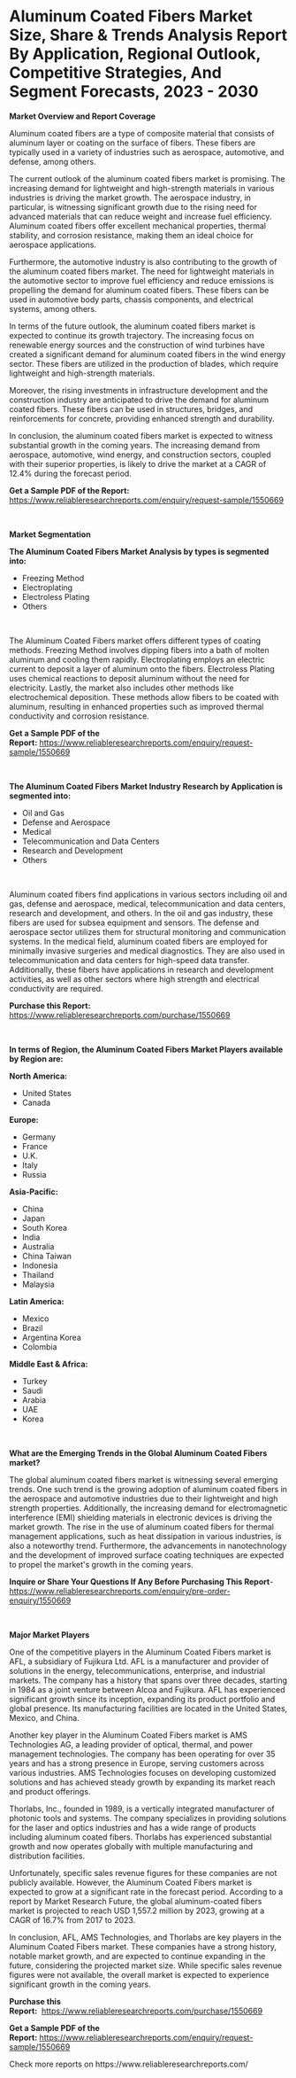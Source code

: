 <p><h1>Aluminum Coated Fibers Market Size, Share & Trends Analysis Report By Application, Regional Outlook, Competitive Strategies, And Segment Forecasts, 2023 - 2030</h1></p><p><strong>Market Overview and Report Coverage</strong></p>
<p><p>Aluminum coated fibers are a type of composite material that consists of aluminum layer or coating on the surface of fibers. These fibers are typically used in a variety of industries such as aerospace, automotive, and defense, among others.</p><p>The current outlook of the aluminum coated fibers market is promising. The increasing demand for lightweight and high-strength materials in various industries is driving the market growth. The aerospace industry, in particular, is witnessing significant growth due to the rising need for advanced materials that can reduce weight and increase fuel efficiency. Aluminum coated fibers offer excellent mechanical properties, thermal stability, and corrosion resistance, making them an ideal choice for aerospace applications.</p><p>Furthermore, the automotive industry is also contributing to the growth of the aluminum coated fibers market. The need for lightweight materials in the automotive sector to improve fuel efficiency and reduce emissions is propelling the demand for aluminum coated fibers. These fibers can be used in automotive body parts, chassis components, and electrical systems, among others.</p><p>In terms of the future outlook, the aluminum coated fibers market is expected to continue its growth trajectory. The increasing focus on renewable energy sources and the construction of wind turbines have created a significant demand for aluminum coated fibers in the wind energy sector. These fibers are utilized in the production of blades, which require lightweight and high-strength materials.</p><p>Moreover, the rising investments in infrastructure development and the construction industry are anticipated to drive the demand for aluminum coated fibers. These fibers can be used in structures, bridges, and reinforcements for concrete, providing enhanced strength and durability.</p><p>In conclusion, the aluminum coated fibers market is expected to witness substantial growth in the coming years. The increasing demand from aerospace, automotive, wind energy, and construction sectors, coupled with their superior properties, is likely to drive the market at a CAGR of 12.4% during the forecast period.</p></p>
<p><strong>Get a Sample PDF of the Report:</strong> <a href="https://www.reliableresearchreports.com/enquiry/request-sample/1550669">https://www.reliableresearchreports.com/enquiry/request-sample/1550669</a></p>
<p>&nbsp;</p>
<p><strong>Market Segmentation</strong></p>
<p><strong>The Aluminum Coated Fibers Market Analysis by types is segmented into:</strong></p>
<p><ul><li>Freezing Method</li><li>Electroplating</li><li>Electroless Plating</li><li>Others</li></ul></p>
<p>&nbsp;</p>
<p><p>The Aluminum Coated Fibers market offers different types of coating methods. Freezing Method involves dipping fibers into a bath of molten aluminum and cooling them rapidly. Electroplating employs an electric current to deposit a layer of aluminum onto the fibers. Electroless Plating uses chemical reactions to deposit aluminum without the need for electricity. Lastly, the market also includes other methods like electrochemical deposition. These methods allow fibers to be coated with aluminum, resulting in enhanced properties such as improved thermal conductivity and corrosion resistance.</p></p>
<p><strong>Get a Sample PDF of the Report:</strong>&nbsp;<a href="https://www.reliableresearchreports.com/enquiry/request-sample/1550669">https://www.reliableresearchreports.com/enquiry/request-sample/1550669</a></p>
<p>&nbsp;</p>
<p><strong>The Aluminum Coated Fibers Market Industry Research by Application is segmented into:</strong></p>
<p><ul><li>Oil and Gas</li><li>Defense and Aerospace</li><li>Medical</li><li>Telecommunication and Data Centers</li><li>Research and Development</li><li>Others</li></ul></p>
<p>&nbsp;</p>
<p><p>Aluminum coated fibers find applications in various sectors including oil and gas, defense and aerospace, medical, telecommunication and data centers, research and development, and others. In the oil and gas industry, these fibers are used for subsea equipment and sensors. The defense and aerospace sector utilizes them for structural monitoring and communication systems. In the medical field, aluminum coated fibers are employed for minimally invasive surgeries and medical diagnostics. They are also used in telecommunication and data centers for high-speed data transfer. Additionally, these fibers have applications in research and development activities, as well as other sectors where high strength and electrical conductivity are required.</p></p>
<p><strong>Purchase this Report:</strong>&nbsp; <a href="https://www.reliableresearchreports.com/purchase/1550669">https://www.reliableresearchreports.com/purchase/1550669</a></p>
<p>&nbsp;</p>
<p><strong>In terms of Region, the Aluminum Coated Fibers Market Players available by Region are:</strong></p>
<p>
    <p> <strong> North America: </strong>
        <ul>
            <li>United States</li>
            <li>Canada</li>
        </ul>
        </p> 
    <p> <strong> Europe: </strong>
        <ul>
            <li>Germany</li>
            <li>France</li>
            <li>U.K.</li>
            <li>Italy</li>
            <li>Russia</li>
        </ul>
        </p> 
    <p> <strong> Asia-Pacific: </strong>
        <ul>
            <li>China</li>
            <li>Japan</li>
            <li>South Korea</li>
            <li>India</li>
            <li>Australia</li>
            <li>China Taiwan</li>
            <li>Indonesia</li>
            <li>Thailand</li>
            <li>Malaysia</li>
        </ul>
        </p> 
    <p> <strong> Latin America: </strong>
        <ul>
            <li>Mexico</li>
            <li>Brazil</li>
            <li>Argentina Korea</li>
            <li>Colombia</li>
        </ul>
        </p> 
    <p> <strong> Middle East & Africa: </strong>
        <ul>
            <li>Turkey</li>
            <li>Saudi</li>
            <li>Arabia</li>
            <li>UAE</li>
            <li>Korea</li>
        </ul>
    </p>
    </p>
<p>&nbsp;</p>
<p><strong>What are the Emerging Trends in the Global Aluminum Coated Fibers market?</strong></p>
<p><p>The global aluminum coated fibers market is witnessing several emerging trends. One such trend is the growing adoption of aluminum coated fibers in the aerospace and automotive industries due to their lightweight and high strength properties. Additionally, the increasing demand for electromagnetic interference (EMI) shielding materials in electronic devices is driving the market growth. The rise in the use of aluminum coated fibers for thermal management applications, such as heat dissipation in various industries, is also a noteworthy trend. Furthermore, the advancements in nanotechnology and the development of improved surface coating techniques are expected to propel the market's growth in the coming years.</p></p>
<p><strong>Inquire or Share Your Questions If Any Before Purchasing This Report</strong>- <a href="https://www.reliableresearchreports.com/enquiry/pre-order-enquiry/1550669">https://www.reliableresearchreports.com/enquiry/pre-order-enquiry/1550669</a></p>
<p>&nbsp;</p>
<p><strong>Major Market Players</strong></p>
<p><p>One of the competitive players in the Aluminum Coated Fibers market is AFL, a subsidiary of Fujikura Ltd. AFL is a manufacturer and provider of solutions in the energy, telecommunications, enterprise, and industrial markets. The company has a history that spans over three decades, starting in 1984 as a joint venture between Alcoa and Fujikura. AFL has experienced significant growth since its inception, expanding its product portfolio and global presence. Its manufacturing facilities are located in the United States, Mexico, and China.</p><p>Another key player in the Aluminum Coated Fibers market is AMS Technologies AG, a leading provider of optical, thermal, and power management technologies. The company has been operating for over 35 years and has a strong presence in Europe, serving customers across various industries. AMS Technologies focuses on developing customized solutions and has achieved steady growth by expanding its market reach and product offerings.</p><p>Thorlabs, Inc., founded in 1989, is a vertically integrated manufacturer of photonic tools and systems. The company specializes in providing solutions for the laser and optics industries and has a wide range of products including aluminum coated fibers. Thorlabs has experienced substantial growth and now operates globally with multiple manufacturing and distribution facilities.</p><p>Unfortunately, specific sales revenue figures for these companies are not publicly available. However, the Aluminum Coated Fibers market is expected to grow at a significant rate in the forecast period. According to a report by Market Research Future, the global aluminum-coated fibers market is projected to reach USD 1,557.2 million by 2023, growing at a CAGR of 16.7% from 2017 to 2023.</p><p>In conclusion, AFL, AMS Technologies, and Thorlabs are key players in the Aluminum Coated Fibers market. These companies have a strong history, notable market growth, and are expected to continue expanding in the future, considering the projected market size. While specific sales revenue figures were not available, the overall market is expected to experience significant growth in the coming years.</p></p>
<p><strong>Purchase this Report:</strong>&nbsp;&nbsp;<a href="https://www.reliableresearchreports.com/purchase/1550669">https://www.reliableresearchreports.com/purchase/1550669</a></p>
<p></p>
<p><strong>Get a Sample PDF of the Report:</strong>&nbsp;<a href="https://www.reliableresearchreports.com/enquiry/request-sample/1550669">https://www.reliableresearchreports.com/enquiry/request-sample/1550669</a></p>
<p>Check more reports on https://www.reliableresearchreports.com/</p>